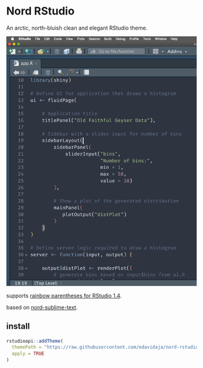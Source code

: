 # Nord RStudio

An arctic, north-bluish clean and elegant RStudio theme.

![shiny app](shiny.png)

supports [rainbow parentheses for RStudio 1.4](https://blog.rstudio.com/2020/11/04/rstudio-1-4-preview-rainbow-parentheses/).

based on [nord-sublime-text](https://github.com/arcticicestudio/nord-sublime-text/tree/8d01b8860622c81758bba3aa12e0809526c240e1).

## install

```r
rstudioapi::addTheme(
  themePath = "https://raw.githubusercontent.com/edavidaja/nord-rstudio/master/Nord.rstheme",
  apply = TRUE
)
```
